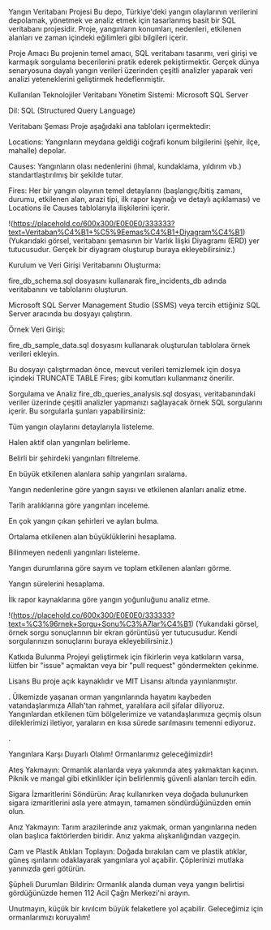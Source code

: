 Yangın Veritabanı Projesi
Bu depo, Türkiye'deki yangın olaylarının verilerini depolamak, yönetmek ve analiz etmek için tasarlanmış basit bir SQL veritabanı projesidir. Proje, yangınların konumları, nedenleri, etkilenen alanları ve zaman içindeki eğilimleri gibi bilgileri içerir.

Proje Amacı
Bu projenin temel amacı, SQL veritabanı tasarımı, veri girişi ve karmaşık sorgulama becerilerini pratik ederek pekiştirmektir. Gerçek dünya senaryosuna dayalı yangın verileri üzerinden çeşitli analizler yaparak veri analizi yeteneklerini geliştirmek hedeflenmiştir.

Kullanılan Teknolojiler
Veritabanı Yönetim Sistemi: Microsoft SQL Server

Dil: SQL (Structured Query Language)

Veritabanı Şeması
Proje aşağıdaki ana tabloları içermektedir:

Locations: Yangınların meydana geldiği coğrafi konum bilgilerini (şehir, ilçe, mahalle) depolar.

Causes: Yangınların olası nedenlerini (ihmal, kundaklama, yıldırım vb.) standartlaştırılmış bir şekilde tutar.

Fires: Her bir yangın olayının temel detaylarını (başlangıç/bitiş zamanı, durumu, etkilenen alan, arazi tipi, ilk rapor kaynağı ve detaylı açıklaması) ve Locations ile Causes tablolarıyla ilişkilerini içerir.

!(https://placehold.co/600x300/E0E0E0/333333?text=Veritaban%C4%B1+%C5%9Eemas%C4%B1+Diyagram%C4%B1)
(Yukarıdaki görsel, veritabanı şemasının bir Varlık İlişki Diyagramı (ERD) yer tutucusudur. Gerçek bir diyagram oluşturup buraya ekleyebilirsiniz.)

Kurulum ve Veri Girişi
Veritabanını Oluşturma:

fire_db_schema.sql dosyasını kullanarak fire_incidents_db adında veritabanını ve tablolarını oluşturun.

Microsoft SQL Server Management Studio (SSMS) veya tercih ettiğiniz SQL Server aracında bu dosyayı çalıştırın.

Örnek Veri Girişi:

fire_db_sample_data.sql dosyasını kullanarak oluşturulan tablolara örnek verileri ekleyin.

Bu dosyayı çalıştırmadan önce, mevcut verileri temizlemek için dosya içindeki TRUNCATE TABLE Fires; gibi komutları kullanmanız önerilir.

Sorgulama ve Analiz
fire_db_queries_analysis.sql dosyası, veritabanındaki veriler üzerinde çeşitli analizler yapmanızı sağlayacak örnek SQL sorgularını içerir. Bu sorgularla şunları yapabilirsiniz:

Tüm yangın olaylarını detaylarıyla listeleme.

Halen aktif olan yangınları belirleme.

Belirli bir şehirdeki yangınları filtreleme.

En büyük etkilenen alanlara sahip yangınları sıralama.

Yangın nedenlerine göre yangın sayısı ve etkilenen alanları analiz etme.

Tarih aralıklarına göre yangınları inceleme.

En çok yangın çıkan şehirleri ve ayları bulma.

Ortalama etkilenen alan büyüklüklerini hesaplama.

Bilinmeyen nedenli yangınları listeleme.

Yangın durumlarına göre sayım ve toplam etkilenen alanları görme.

Yangın sürelerini hesaplama.

İlk rapor kaynaklarına göre yangın yoğunluğunu analiz etme.

!(https://placehold.co/600x300/E0E0E0/333333?text=%C3%96rnek+Sorgu+Sonu%C3%A7lar%C4%B1)
(Yukarıdaki görsel, örnek sorgu sonuçlarının bir ekran görüntüsü yer tutucusudur. Kendi sorgularınızın sonuçlarını buraya ekleyebilirsiniz.)

Katkıda Bulunma
Projeyi geliştirmek için fikirlerin veya katkıların varsa, lütfen bir "issue" açmaktan veya bir "pull request" göndermekten çekinme.

Lisans
Bu proje açık kaynaklıdır ve MIT Lisansı altında yayınlanmıştır.

.
Ülkemizde yaşanan orman yangınlarında hayatını kaybeden vatandaşlarımıza Allah'tan rahmet, yaralılara acil şifalar diliyoruz. Yangınlardan etkilenen tüm bölgelerimize ve vatandaşlarımıza geçmiş olsun dileklerimizi iletiyor, yaraların en kısa sürede sarılmasını temenni ediyoruz.

.

Yangınlara Karşı Duyarlı Olalım!
Ormanlarımız geleceğimizdir!

Ateş Yakmayın: Ormanlık alanlarda veya yakınında ateş yakmaktan kaçının. Piknik ve mangal gibi etkinlikler için belirlenmiş güvenli alanları tercih edin.

Sigara İzmaritlerini Söndürün: Araç kullanırken veya doğada bulunurken sigara izmaritlerini asla yere atmayın, tamamen söndürdüğünüzden emin olun.

Anız Yakmayın: Tarım arazilerinde anız yakmak, orman yangınlarına neden olan başlıca faktörlerden biridir. Anız yakma alışkanlığından vazgeçin.

Cam ve Plastik Atıkları Toplayın: Doğada bırakılan cam ve plastik atıklar, güneş ışınlarını odaklayarak yangınlara yol açabilir. Çöplerinizi mutlaka yanınızda geri götürün.

Şüpheli Durumları Bildirin: Ormanlık alanda duman veya yangın belirtisi gördüğünüzde hemen 112 Acil Çağrı Merkezi'ni arayın.

Unutmayın, küçük bir kıvılcım büyük felaketlere yol açabilir. Geleceğimiz için ormanlarımızı koruyalım!
